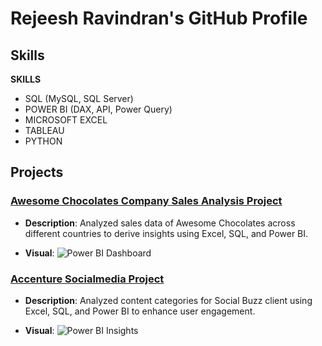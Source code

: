 # Rejeesh Ravindran's GitHub Profile

## Skills

**SKILLS**
- SQL (MySQL, SQL Server)
- POWER BI (DAX, API, Power Query)
- MICROSOFT EXCEL
- TABLEAU
- PYTHON

## Projects

### [Awesome Chocolates Company Sales Analysis Project](https://github.com/rejeeshravindran/Awesome_Chocolate_Company.git)

- **Description**: Analyzed sales data of Awesome Chocolates across different countries to derive insights using Excel, SQL, and Power BI.
  
- **Visual**: ![Power BI Dashboard](path_to_image.png)

### [Accenture Socialmedia Project](https://github.com/rejeeshravindran/Accenture-Socialmedia-project)

- **Description**: Analyzed content categories for Social Buzz client using Excel, SQL, and Power BI to enhance user engagement.
  
- **Visual**: ![Power BI Insights](path_to_image.png)
